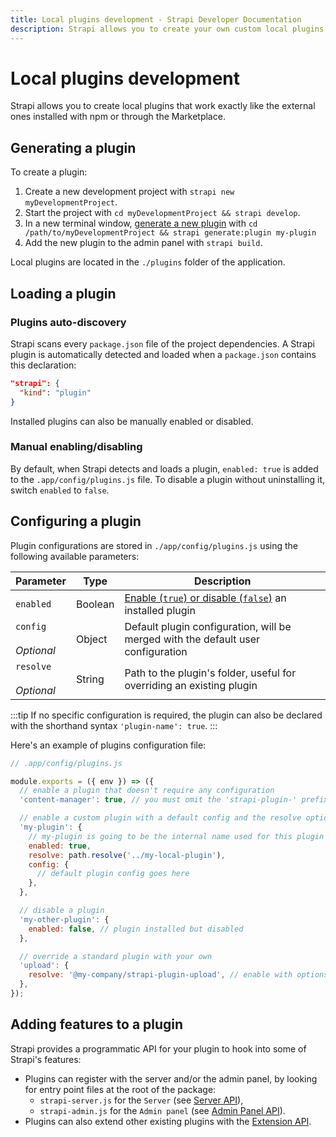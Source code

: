 ```yaml
---
title: Local plugins development - Strapi Developer Documentation
description: Strapi allows you to create your own custom local plugins that will work exactly the same as external ones.
---
```


# Local plugins development

Strapi allows you to create local plugins that work exactly like the external ones installed with npm or through the Marketplace.

## Generating a plugin

To create a plugin:

1. Create a new development project with `strapi new myDevelopmentProject`.
2. Start the project with `cd myDevelopmentProject && strapi develop`.
3. In a new terminal window, [generate a new plugin](/developer-docs/latest/developer-resources/cli/CLI.md#strapi-generate-plugin) with `cd /path/to/myDevelopmentProject && strapi generate:plugin my-plugin`
4. Add the new plugin to the admin panel with `strapi build`.
<!-- ? is the strapi build required for every plugin, even the server-based-only ones? -->

Local plugins are located in the `./plugins` folder of the application.

<!-- ? is the generator code up-to-date yet? doesn't work for me -->

## Loading a plugin

### Plugins auto-discovery

<!-- TODO: add here or in Strapi plugins intro (docs/developer-docs/latest/development/plugin-customization.md) that plugins installed via npm also have this strapi.kind: "plugin" declaration -->

Strapi scans every `package.json` file of the project dependencies. A Strapi plugin is automatically detected and loaded when a `package.json` contains this declaration:

```json
"strapi": {
  "kind": "plugin"
}
```

Installed plugins can also be manually enabled or disabled.

### Manual enabling/disabling

By default, when Strapi detects and loads a plugin, `enabled: true` is added to the `.app/config/plugins.js` file. To disable a plugin without uninstalling it, switch `enabled` to `false`.

## Configuring a plugin

Plugin configurations are stored in `./app/config/plugins.js` using the following available parameters:

<!-- ? do we necessarily need to use path.resolve('…') for the `resolve` key? if yes, how to describe the type of this parameter in the table? -->

| Parameter                   | Type    | Description                                                                            |
| --------------------------- | ------- | -------------------------------------------------------------------------------------- |
| `enabled`                   | Boolean | [Enable (`true`) or disable (`false`)](#manual-enabling-disabling) an installed plugin |
| `config`<br><br>_Optional_  | Object  | Default plugin configuration, will be merged with the default user configuration       |
| `resolve`<br><br>_Optional_ | String  | Path to the plugin's folder, useful for overriding an existing plugin                  |

<!-- ? can we use the `'plugin-name': true` shorthand or should we always use `plugin-name: { enabled: true }`? -->
:::tip
If no specific configuration is required, the plugin can also be declared with the shorthand syntax `'plugin-name': true`.
:::

Here's an example of plugins configuration file:

```js
// .app/config/plugins.js

module.exports = ({ env }) => ({
  // enable a plugin that doesn't require any configuration
  'content-manager': true, // you must omit the 'strapi-plugin-' prefix

  // enable a custom plugin with a default config and the resolve option
  'my-plugin': {
    // my-plugin is going to be the internal name used for this plugin
    enabled: true,
    resolve: path.resolve('../my-local-plugin'),
    config: {
      // default plugin config goes here
    },
  },

  // disable a plugin
  'my-other-plugin': {
    enabled: false, // plugin installed but disabled
  },

  // override a standard plugin with your own
  'upload': {
    resolve: '@my-company/strapi-plugin-upload', // enable with options
  },
});
```

<!-- ? do we need to mention lodash defaultsDeep? -->
<!-- A plugin can provide a default configuration for its plugin that will be merged with the user configuration using lodash `defaultsDeep` function. -->
<!-- ? is the validator function implemented yet? -->
<!-- A plugin can provide a validator function that will validate the plugin configuration (result of user and default config merged). -->

## Adding features to a plugin

Strapi provides a programmatic API for your plugin to hook into some of Strapi's features:

- Plugins can register with the server and/or the admin panel, by looking for entry point files at the root of the package:
  - `strapi-server.js` for the `Server` (see [Server API](/developer-docs/latest/developer-resources/plugin-api-reference/server.md)),
  - `strapi-admin.js` for the `Admin panel` (see [Admin Panel API](/developer-docs/latest/developer-resources/plugin-api-reference/admin-panel.md)).
- Plugins can also extend other existing plugins with the [Extension API](/developer-docs/latest/developer-resources/plugin-api-reference/extension.md).
